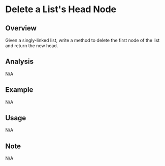 # Delete a List's Head Node   

Overview
---
Given a singly-linked list, write a method to delete the first node of the list 
and return the new head.

Analysis
---
N/A

Example
---
N/A

Usage
---
N/A

Note
---
N/A
